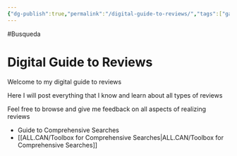 ```yaml
---
{"dg-publish":true,"permalink":"/digital-guide-to-reviews/","tags":["gardenEntry"]}
---
```


#Busqueda 

# Digital Guide to Reviews

Welcome to my digital guide to reviews

Here I will post everything that I know and learn about all types of reviews

Feel free to browse and give me feedback on all aspects of realizing reviews

- Guide to Comprehensive Searches
- [[ALL.CAN/Toolbox for Comprehensive Searches\|ALL.CAN/Toolbox for Comprehensive Searches]]